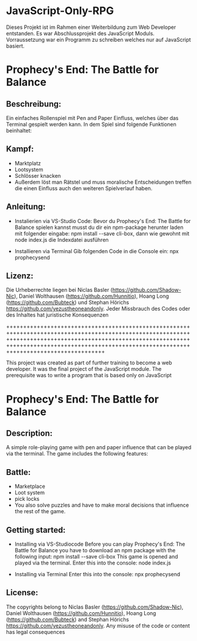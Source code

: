 # JavaScript-Only-RPG

Dieses Projekt ist im Rahmen einer Weiterbildung zum Web Developer entstanden. Es war Abschlussprojekt des JavaScript Moduls. Vorraussetzung war ein Programm zu schreiben welches nur auf JavaScript basiert.

# Prophecy's End: The Battle for Balance

## Beschreibung:
Ein einfaches Rollenspiel mit Pen and Paper Einfluss, welches über das Terminal gespielt werden kann. In dem Spiel sind folgende Funktionen beinhaltet:

## Kampf:
- Marktplatz
- Lootsystem
- Schlösser knacken
- Außerdem löst man Rätstel und muss moralische Entscheidungen treffen die einen Einfluss auch den weiteren Spielverlauf haben.

## Anleitung:
- Instalierien via VS-Studio Code: Bevor du Prophecy's End: The Battle for Balance spielen kannst musst du dir ein npm-package herunter laden mit folgender eingabe: npm install --save cli-box, dann wie gewohnt mit node index.js die Indexdatei ausführen

- Installieren via Terminal Gib folgenden Code in die Console ein: npx prophecysend

## Lizenz:
Die Urheberrechte liegen bei Niclas Basler (https://github.com/Shadow-Nic), Daniel Wolthausen (https://github.com/Hunnitio), Hoang Long (https://github.com/Bubteck) und Stephan Hörichs https://github.com/yezustheoneandonly. Jeder Missbrauch des Codes oder des Inhaltes hat juristische Konsequenzen


+++++++++++++++++++++++++++++++++++++++++++++++++++++++++++++++++++++++++++++++++++++++++++++++++++++++++++++++++++++++++++++++++++++++++++++++++++++++++++++++++++++++++++++++++++++++++++++++++++++++++++++++++++++++++++++++++++++++++++++++++++++

This project was created as part of further training to become a web developer. It was the final project of the JavaScript module. The prerequisite was to write a program that is based only on JavaScript

# Prophecy's End: The Battle for Balance

## Description:
A simple role-playing game with pen and paper influence that can be played via the terminal. The game includes the following features:

## Battle:
- Marketplace
- Loot system
- pick locks
- You also solve puzzles and have to make moral decisions that influence the rest of the game.

## Getting started:
- Installing via VS-Studiocode Before you can play Prophecy's End: The Battle for Balance you have to download an npm package with the following input: npm install --save cli-box This game is opened and played via the terminal. Enter this into the console: node index.js

- Installing via Terminal Enter this into the console: npx prophecysend

## License:
The copyrights belong to Niclas Basler (https://github.com/Shadow-Nic), Daniel Wolthausen (https://github.com/Hunnitio), Hoang Long (https://github.com/Bubteck) and Stephan Hörichs https://github.com/yezustheoneandonly. Any misuse of the code or content has legal consequences
